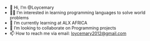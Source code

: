 - 👋 Hi, I’m @Loycemary
- 👀🥰 I’m interested in learning programming languages to solve world problems 
- 🌱 I’m currently learning at ALX AFRICA
- 💞️ I’m looking to collaborate on Programming projects 
- 📫 How to reach me via email: loycemary2012@gmail.com 

<!---
Loycemary/Loycemary is a ✨ special ✨ repository because its `README.md` (this file) appears on your GitHub profile.
You can click the Preview link to take a look at your changes.
--->
